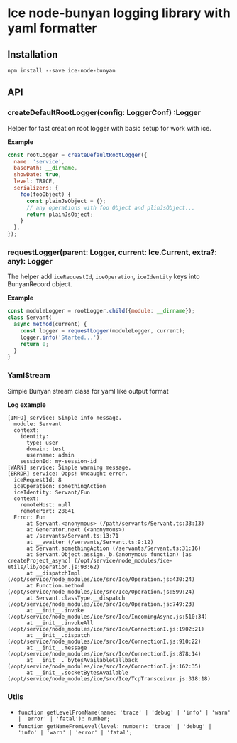 # Ice node-bunyan logging library with yaml formatter

## Installation

```
npm install --save ice-node-bunyan
```

## API

### createDefaultRootLogger(config: LoggerConf) :Logger

Helper for fast creation root logger with basic setup for work with ice.

**Example**

```js
const rootLogger = createDefaultRootLogger({
  name: 'service',
  basePath: __dirname,
  showDate: true,
  level: TRACE,
  serializers: {
    foo(fooObject) {
      const plainJsObject = {};
      // any operations with foo Object and plinJsObject...
      return plainJsObject;
    }
  },
});
```

### requestLogger(parent: Logger, current: Ice.Current, extra?: any): Logger

The helper add `iceRequestId`, `iceOperation`, `iceIdentity` keys into BunyanRecord object.

**Example**

```js
const moduleLogger = rootLogger.child({module: __dirname});
class Servant{
  async method(current) {
    const logger = requestLogger(moduleLogger, current);
    logger.info('Started...');
    return 0;
  } 
}
```

### YamlStream

Simple Bunyan stream class for yaml like output format

**Log example**

```
[INFO] service: Simple info message.
  module: Servant
  context:
    identity:
      type: user
      domain: test
      username: admin
    sessionId: my-session-id
[WARN] service: Simple warning message.
[ERROR] service: Oops! Uncaught error.
  iceRequestId: 8
  iceOperation: somethingAction
  iceIdentity: Servant/Fun
  context:
    remoteHost: null
    remotePort: 28841
  Error: Fun
      at Servant.<anonymous> (/path/servants/Servant.ts:33:13)
      at Generator.next (<anonymous>)
      at /servants/Servant.ts:13:71
      at __awaiter (/servants/Servant.ts:9:12)
      at Servant.somethingAction (/servants/Servant.ts:31:16)
      at Servant.Object.assign._b.(anonymous function) [as createProject_async] (/opt/service/node_modules/ice-utils/lib/operation.js:93:62)
      at __dispatchImpl (/opt/service/node_modules/ice/src/Ice/Operation.js:430:24)
      at Function.method (/opt/service/node_modules/ice/src/Ice/Operation.js:599:24)
      at Servant.classType.__dispatch (/opt/service/node_modules/ice/src/Ice/Operation.js:749:23)
      at __init__.invoke (/opt/service/node_modules/ice/src/Ice/IncomingAsync.js:510:34)
      at __init__.invokeAll (/opt/service/node_modules/ice/src/Ice/ConnectionI.js:1902:21)
      at __init__.dispatch (/opt/service/node_modules/ice/src/Ice/ConnectionI.js:910:22)
      at __init__.message (/opt/service/node_modules/ice/src/Ice/ConnectionI.js:878:14)
      at __init__._bytesAvailableCallback (/opt/service/node_modules/ice/src/Ice/ConnectionI.js:162:35)
      at __init__.socketBytesAvailable (/opt/service/node_modules/ice/src/Ice/TcpTransceiver.js:318:18)
```

### Utils

* `function getLevelFromName(name: 'trace' | 'debug' | 'info' | 'warn' | 'error' | 'fatal'): number;`
* `function getNameFromLevel(level: number): 'trace' | 'debug' | 'info' | 'warn' | 'error' | 'fatal';`
